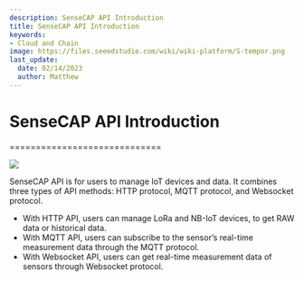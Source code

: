```yaml
---
description: SenseCAP API Introduction
title: SenseCAP API Introduction
keywords:
- Cloud and Chain
image: https://files.seeedstudio.com/wiki/wiki-platform/S-tempor.png
last_update:
  date: 02/14/2023
  author: Matthew
---
```


# SenseCAP API Introduction


=============================

![](https://sensecap-docs.seeed.cc/images/open_api/introduction.png)

SenseCAP API is for users to manage IoT devices and data. It combines three types of API methods: HTTP protocol, MQTT protocol, and Websocket protocol.

*   With HTTP API, users can manage LoRa and NB-IoT devices, to get RAW data or historical data.
*   With MQTT API, users can subscribe to the sensor’s real-time measurement data through the MQTT protocol.
*   With Websocket API, users can get real-time measurement data of sensors through Websocket protocol.

